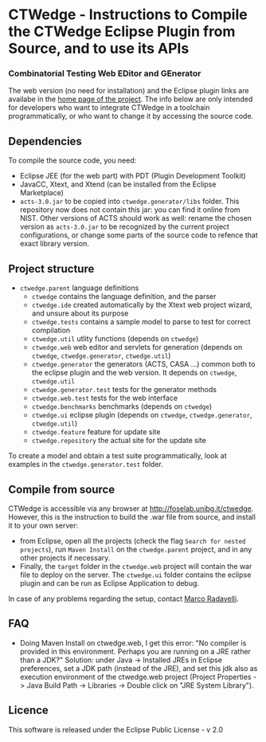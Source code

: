 # CTWedge - Instructions to Compile the CTWedge Eclipse Plugin from Source, and to use its APIs

### **Combinatorial Testing Web EDitor and GEnerator**

The web version (no need for installation) and the Eclipse plugin links are availabe in the [home page of the project](https://github.com/fmselab/ctwedge). The info below are only intended for developers who want to integrate CTWedge in a toolchain programmatically, or who want to change it by accessing the source code.

## Dependencies
To compile the source code, you need:
- Eclipse JEE (for the web part) with PDT (Plugin Development Toolkit)
- JavaCC, Xtext, and Xtend (can be installed from the Eclipse Marketplace)
- `acts-3.0.jar` to be copied into `ctwedge.generator/libs` folder. This repository now does not contain this jar: you can find it online from NIST. Other versions of ACTS should work as well: rename the chosen version as `acts-3.0.jar` to be recognized by the current project configurations, or change some parts of the source code to refence that exact library version.

## Project structure
- `ctwedge.parent`  language definitions
	- `ctwedge` contains the language definition, and the parser
	- `ctwedge.ide`  created automatically by the Xtext web project wizard, and unsure about its purpose
	- `ctwedge.tests`  contains a sample model to parse to test for correct compilation
	- `ctwedge.util` utlity functions (depends on `ctwedge`)
	- `ctwedge.web`  web editor and servlets for generation (depends on `ctwedge`, `ctwedge.generator`, `ctwedge.util`)	
	- `ctwedge.generator` the generators (ACTS, CASA ...) common both to the eclipse plugin and the web version.
				It depends on `ctwedge`, `ctwedge.util`
	- `ctwedge.generator.test` tests for the generator methods
	- `ctwedge.web.test`  tests for the web interface
	- `ctwedge.benchmarks` benchmarks (depends on `ctwedge`)
	- `ctwedge.ui`  eclipse plugin (depends on `ctwedge`, `ctwedge.generator`, `ctwedge.util`)
	- `ctwedge.feature` feature for update site
	- `ctwedge.repository` the actual site for the update site

To create a model and obtain a test suite programmatically, look at examples in the `ctwedge.generator.test` folder.

## Compile from source
CTWedge is accessible via any browser at http://foselab.unibg.it/ctwedge. However, this is the instruction to build the .war file from source, and install it to your own server:
- from Eclipse, open all the projects (check the flag `Search for nested projects`), run `Maven Install` on the `ctwedge.parent` project, and in any other projects if necessary.
- Finally, the `target` folder in the `ctwedge.web` project will contain the war file to deploy on the server. The `ctwedge.ui` folder contains the eclipse plugin and can be run as Eclipse Application to debug.

In case of any problems regarding the setup, contact [Marco Radavelli](mailto://marco.radavelli@unibg.it).

## FAQ
- Doing Maven Install on ctwedge.web, I get this error: "No compiler is provided in this environment. Perhaps you are running on a JRE rather than a JDK?" Solution: under Java -> Installed JREs in Eclipse preferences, set a JDK path (instead of the JRE), and set this jdk also as execution environment of the ctwedge.web project (Project Properties -> Java Build Path -> Libraries -> Double click on "JRE System Library").

## Licence
This software is released under the Eclipse Public License - v 2.0

